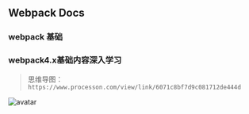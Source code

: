 ## Webpack Docs

### webpack 基础

### webpack4.x基础内容深入学习

> 思维导图：`https://www.processon.com/view/link/6071c8bf7d9c081712de444d`

![avatar](./../../asset/images/webpack/2021-04-10webpack01.png)
